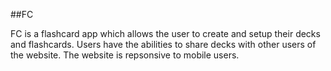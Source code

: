##FC

FC is a flashcard app which allows the user to create and setup their decks and flashcards. Users have the abilities to share decks with other users of the website. The website is repsonsive to mobile users.